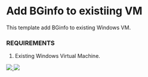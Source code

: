 # Add BGinfo to existiing VM

This template add BGinfo to existing Windows VM.

### REQUIREMENTS
1. Existing Windows Virtual Machine.

<a href="https://portal.azure.com/#create/Microsoft.Template/uri/https%3A%2F%2Fraw.githubusercontent.com%2FDariuszPorowski%2FAzure-ARM-Templates%2Fmaster%2Fvm-add-extension-bginfo%2Fazuredeploy.json" target="_blank">
    <img src="http://azuredeploy.net/deploybutton.png"/>
</a>
<a href="http://armviz.io/#/?load=https%3A%2F%2Fraw.githubusercontent.com%2FDariuszPorowski%2FAzure-ARM-Templates%2Fmaster%2Fvm-add-extension-bginfo%2Fazuredeploy.json" target="_blank">
    <img src="http://armviz.io/visualizebutton.png"/>
</a>